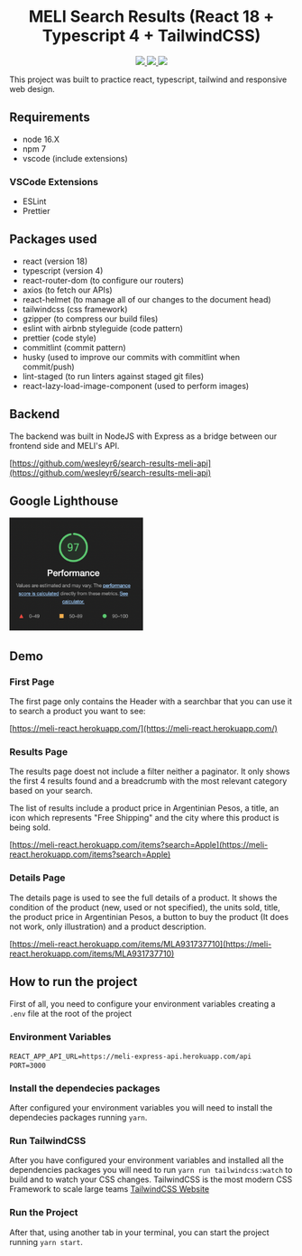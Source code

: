 <h1 align="center">MELI Search Results (React 18 + Typescript 4 + TailwindCSS)</h1>

<p align="center">
  <a href="https://dashboard.heroku.com/pipelines/0176bf73-fe17-4c45-9cd7-9d942095bb64/tests" target="_blank">
    <img src="https://meli-react-badge.herokuapp.com/last.svg" />
  </a>
  <a href="https://meli-react-dev.herokuapp.com/" target="_blank">
    <img src="https://img.shields.io/badge/-development-red" />
  </a>
  <a href="https://meli-react.herokuapp.com/" target="_blank">
    <img src="https://img.shields.io/badge/-production-purple" />
  </a>
</p>

This project was built to practice react, typescript, tailwind and responsive web design.

## Requirements

- node 16.X
- npm 7
- vscode (include extensions)

### VSCode Extensions

- ESLint
- Prettier

## Packages used

- react (version 18)
- typescript (version 4)
- react-router-dom (to configure our routers)
- axios (to fetch our APIs)
- react-helmet (to manage all of our changes to the document head)
- tailwindcss (css framework)
- gzipper (to compress our build files)
- eslint with airbnb styleguide (code pattern)
- prettier (code style)
- commitlint (commit pattern)
- husky (used to improve our commits with commitlint when commit/push)
- lint-staged (to run linters against staged git files)
- react-lazy-load-image-component (used to perform images)

## Backend

The backend was built in NodeJS with Express as a bridge between our frontend side and MELI's API.

[https://github.com/wesleyr6/search-results-meli-api](https://github.com/wesleyr6/search-results-meli-api)

## Google Lighthouse
<img src="public/homepage_lighthouse.png" alt="Lighthouse" height="200" />

## Demo

### First Page

The first page only contains the Header with a searchbar that you can use it to search a product you want to see:

[https://meli-react.herokuapp.com/](https://meli-react.herokuapp.com/)

### Results Page

The results page doest not include a filter neither a paginator. It only shows the first 4 results found and a breadcrumb with the most relevant category based on your search.

The list of results include a product price in Argentinian Pesos, a title, an icon which represents "Free Shipping" and the city where this product is being sold.

[https://meli-react.herokuapp.com/items?search=Apple](https://meli-react.herokuapp.com/items?search=Apple)

### Details Page

The details page is used to see the full details of a product. It shows the condition of the product (new, used or not specified), the units sold, title, the product price in Argentinian Pesos, a button to buy the product (It does not work, only illustration) and a product description.

[https://meli-react.herokuapp.com/items/MLA931737710](https://meli-react.herokuapp.com/items/MLA931737710)

## How to run the project

First of all, you need to configure your environment variables creating a `.env` file at the root of the project

### Environment Variables

```
REACT_APP_API_URL=https://meli-express-api.herokuapp.com/api
PORT=3000
```

### Install the dependecies packages

After configured your environment variables you will need to install the dependecies packages running `yarn`.

### Run TailwindCSS

After you have configured your environment variables and installed all the dependencies packages you will need to run `yarn run tailwindcss:watch` to build and to watch your CSS changes. TailwindCSS is the most modern CSS Framework to scale large teams [TailwindCSS Website](https://tailwindcss.com/)

### Run the Project

After that, using another tab in your terminal, you can start the project running `yarn start`.
